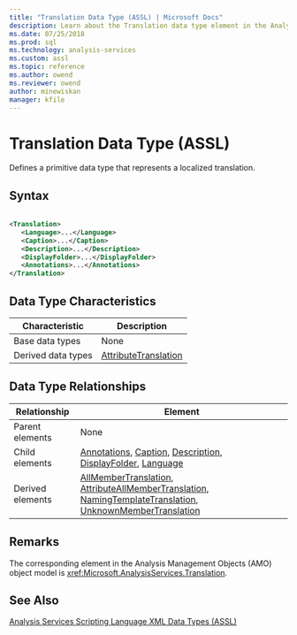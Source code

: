 ```yaml
---
title: "Translation Data Type (ASSL) | Microsoft Docs"
description: Learn about the Translation data type element in the Analysis Services Scripting Language (ASSL) schema.
ms.date: 07/25/2018
ms.prod: sql
ms.technology: analysis-services
ms.custom: assl
ms.topic: reference
ms.author: owend
ms.reviewer: owend
author: minewiskan
manager: kfile
---
```

# Translation Data Type (ASSL)

  Defines a primitive data type that represents a localized translation.  
  
## Syntax  
  
```xml  
  
<Translation>  
   <Language>...</Language>  
   <Caption>...</Caption>  
   <Description>...</Description>  
   <DisplayFolder>...</DisplayFolder>  
   <Annotations>...</Annotations>  
</Translation>  
```  
  
## Data Type Characteristics  
  
|Characteristic|Description|  
|--------------------|-----------------|  
|Base data types|None|  
|Derived data types|[AttributeTranslation](attributetranslation-data-type-assl.md)|  
  
## Data Type Relationships  
  
|Relationship|Element|  
|------------------|-------------|  
|Parent elements|None|  
|Child elements|[Annotations](../collections/annotations-element-assl.md), [Caption](../properties/caption-element-assl.md), [Description](../properties/description-element-assl.md), [DisplayFolder](../properties/displayfolder-element-assl.md), [Language](../properties/language-element-assl.md)|  
|Derived elements|[AllMemberTranslation](../objects/allmembertranslation-element-assl.md), [AttributeAllMemberTranslation](../objects/attributeallmembertranslation-element-assl.md), [NamingTemplateTranslation](../objects/namingtemplatetranslation-element-assl.md), [UnknownMemberTranslation](../objects/unknownmembertranslation-element-assl.md)|  
  
## Remarks  
 The corresponding element in the Analysis Management Objects (AMO) object model is <xref:Microsoft.AnalysisServices.Translation>.  
  
## See Also  
 [Analysis Services Scripting Language XML Data Types &#40;ASSL&#41;](analysis-services-scripting-language-xml-data-types-assl.md)  
  
  
